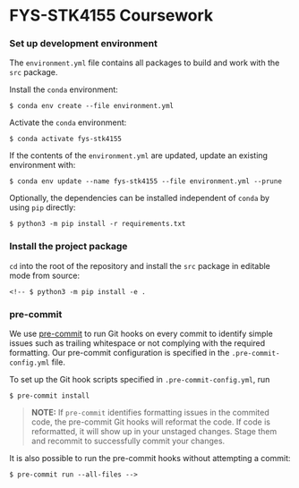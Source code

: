 # FYS-STK4155 Coursework

### Set up development environment

The `environment.yml` file contains all packages to build and work with the `src` package.

Install the `conda` environment:

    $ conda env create --file environment.yml

Activate the `conda` environment:

    $ conda activate fys-stk4155

If the contents of the `environment.yml` are updated, update an existing environment with:

    $ conda env update --name fys-stk4155 --file environment.yml --prune

Optionally, the dependencies can be installed independent of `conda` by using `pip` directly:

    $ python3 -m pip install -r requirements.txt

### Install the project package

`cd` into the root of the repository and install the `src` package in editable mode from source:

    <!-- $ python3 -m pip install -e .

### pre-commit
We use [pre-commit](https://pre-commit.com/) to run Git hooks on every commit to identify simple issues such as trailing whitespace or not complying with the required formatting. Our pre-commit configuration is specified in the `.pre-commit-config.yml` file.

To set up the Git hook scripts specified in `.pre-commit-config.yml`, run

    $ pre-commit install

> **NOTE:**  If `pre-commit` identifies formatting issues in the commited code, the pre-commit Git hooks will reformat the code. If code is reformatted, it will show up in your unstaged changes. Stage them and recommit to successfully commit your changes.

It is also possible to run the pre-commit hooks without attempting a commit:

    $ pre-commit run --all-files -->